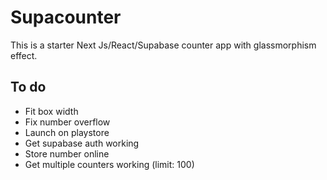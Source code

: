 # Supacounter
This is a starter Next Js/React/Supabase counter app with glassmorphism effect.

## To do
- Fit box width
- Fix number overflow
- Launch on playstore
- Get supabase auth working
- Store number online
- Get multiple counters working (limit: 100)
